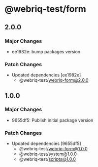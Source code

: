 # @webriq-test/form

## 2.0.0

### Major Changes

- ee1982e: bump packages version

### Patch Changes

- Updated dependencies [ee1982e]
  - @webriq-test/webriq-form@2.0.0

## 1.0.0

### Major Changes

- 9655df5: Publish initial package version

### Patch Changes

- Updated dependencies [9655df5]
  - @webriq-test/webriq-form@1.0.0
  - @webriq-test/system@1.0.0
  - @webriq-test/scripts@1.0.0
